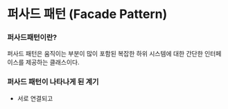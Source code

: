 퍼사드 패턴  (Facade Pattern)   
=============   
### 퍼사드패턴이란?   
퍼사드 패턴은 움직이는 부분이 많이 포함된 복잡한 하위 시스템에 대한 간단한 인터페이스를 제공하는 클래스이다.   

### 퍼사드 패턴이 나타나게 된 계기   
* 서로 연결되고 
